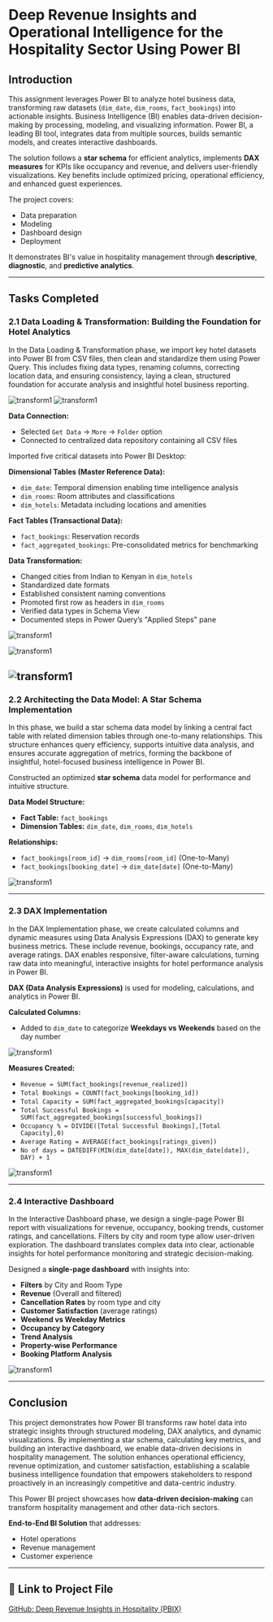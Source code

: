

# Deep Revenue Insights and Operational Intelligence for the Hospitality Sector Using Power BI

## Introduction

This assignment leverages Power BI to analyze hotel business data, transforming raw datasets (`dim_date`, `dim_rooms`, `fact_bookings`) into actionable insights. Business Intelligence (BI) enables data-driven decision-making by processing, modeling, and visualizing information. Power BI, a leading BI tool, integrates data from multiple sources, builds semantic models, and creates interactive dashboards.

The solution follows a **star schema** for efficient analytics, implements **DAX measures** for KPIs like occupancy and revenue, and delivers user-friendly visualizations. Key benefits include optimized pricing, operational efficiency, and enhanced guest experiences.

The project covers:

* Data preparation
* Modeling
* Dashboard design
* Deployment

It demonstrates BI's value in hospitality management through **descriptive**, **diagnostic**, and **predictive analytics**.

---

## Tasks Completed

### 2.1 Data Loading & Transformation: Building the Foundation for Hotel Analytics
In the Data Loading & Transformation phase, we import key hotel datasets into Power BI from CSV files, then clean and standardize them using Power Query. This includes fixing data types, renaming columns, correcting location data, and ensuring consistency, laying a clean, structured foundation for accurate analysis and insightful hotel business reporting.

![transform1](/Projects/BI/powerbi/screenshots/get_data.png)
![transform1](/Projects/BI/powerbi/screenshots/get_data2.png)

**Data Connection:**

* Selected `Get Data` → `More` → `Folder` option
* Connected to centralized data repository containing all CSV files

Imported five critical datasets into Power BI Desktop:

**Dimensional Tables (Master Reference Data):**

* `dim_date`: Temporal dimension enabling time intelligence analysis
* `dim_rooms`: Room attributes and classifications
* `dim_hotels`: Metadata including locations and amenities

**Fact Tables (Transactional Data):**

* `fact_bookings`: Reservation records
* `fact_aggregated_bookings`: Pre-consolidated metrics for benchmarking

**Data Transformation:**

* Changed cities from Indian to Kenyan in `dim_hotels`
* Standardized date formats
* Established consistent naming conventions
* Promoted first row as headers in `dim_rooms`
* Verified data types in Schema View
* Documented steps in Power Query’s "Applied Steps" pane

![transform1](/Projects/BI/powerbi/screenshots/transform1.png)

![transform1](/Projects/BI/powerbi/screenshots/transform2.png)

![transform1](/Projects/BI/powerbi/screenshots/transform3.png)
---

### 2.2 Architecting the Data Model: A Star Schema Implementation

In this phase, we build a star schema data model by linking a central fact table with related dimension tables through one-to-many relationships. This structure enhances query efficiency, supports intuitive data analysis, and ensures accurate aggregation of metrics, forming the backbone of insightful, hotel-focused business intelligence in Power BI.

Constructed an optimized **star schema** data model for performance and intuitive structure.

**Data Model Structure:**

* **Fact Table:** `fact_bookings`
* **Dimension Tables:** `dim_date`, `dim_rooms`, `dim_hotels`

**Relationships:**

* `fact_bookings[room_id]` → `dim_rooms[room_id]` (One-to-Many)
* `fact_bookings[booking_date]` → `dim_date[date]` (One-to-Many)

![transform1](/Projects/BI/powerbi/screenshots/star_schema.png)

---

### 2.3 DAX Implementation

In the DAX Implementation phase, we create calculated columns and dynamic measures using Data Analysis Expressions (DAX) to generate key business metrics. These include revenue, bookings, occupancy rate, and average ratings. DAX enables responsive, filter-aware calculations, turning raw data into meaningful, interactive insights for hotel performance analysis in Power BI.

**DAX (Data Analysis Expressions)** is used for modeling, calculations, and analytics in Power BI.

**Calculated Columns:**

* Added to `dim_date` to categorize **Weekdays vs Weekends** based on the day number


![transform1](/Projects/BI/powerbi/screenshots/DAX_column.png)

**Measures Created:**

* `Revenue = SUM(fact_bookings[revenue_realized])`
* `Total Bookings = COUNT(fact_bookings[booking_id])`
* `Total Capacity = SUM(fact_aggregated_bookings[capacity])`
* `Total Successful Bookings = SUM(fact_aggregated_bookings[successful_bookings])`
* `Occupancy % = DIVIDE([Total Successful Bookings],[Total Capacity],0)`
* `Average Rating = AVERAGE(fact_bookings[ratings_given])`
* `No of days = DATEDIFF(MIN(dim_date[date]), MAX(dim_date[date]), DAY) + 1`


![transform1](/Projects/BI/powerbi/screenshots/DAX_measure.png)

---

### 2.4 Interactive Dashboard

In the Interactive Dashboard phase, we design a single-page Power BI report with visualizations for revenue, occupancy, booking trends, customer ratings, and cancellations. Filters by city and room type allow user-driven exploration. The dashboard translates complex data into clear, actionable insights for hotel performance monitoring and strategic decision-making.

Designed a **single-page dashboard** with insights into:

* **Filters** by City and Room Type
* **Revenue** (Overall and filtered)
* **Cancellation Rates** by room type and city
* **Customer Satisfaction** (average ratings)
* **Weekend vs Weekday Metrics**
* **Occupancy by Category**
* **Trend Analysis**
* **Property-wise Performance**
* **Booking Platform Analysis**

![transform1](/Projects/BI/powerbi/screenshots/dashboard.png)

---

## Conclusion

This project demonstrates how Power BI transforms raw hotel data into strategic insights through structured modeling, DAX analytics, and dynamic visualizations. By implementing a star schema, calculating key metrics, and building an interactive dashboard, we enable data-driven decisions in hospitality management. The solution enhances operational efficiency, revenue optimization, and customer satisfaction, establishing a scalable business intelligence foundation that empowers stakeholders to respond proactively in an increasingly competitive and data-centric industry.

This Power BI project showcases how **data-driven decision-making** can transform hospitality management and other data-rich sectors.

**End-to-End BI Solution** that addresses:

* Hotel operations
* Revenue management
* Customer experience



---

## 📎 Link to Project File

[GitHub: Deep Revenue Insights in Hospitality (PBIX)](https://github.com/Sephens/CyberShujaa-Data-and-AI/blob/master/Projects/BI/powerbi/Deep%20Revenue%20Insights%20in%20Hospitality.pbix)

